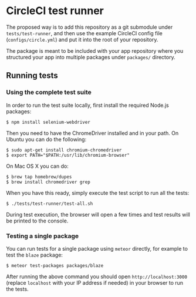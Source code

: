 CircleCI test runner
====================

The proposed way is to add this repository as a git submodule under `tests/test-runner`,
and then use the example CircleCI config file (`configs/circle.yml`) and put it into the
root of your repository.

The package is meant to be included with your app repository where you structured your
app into multiple packages under `packages/` directory.

## Running tests ##

### Using the complete test suite ###

In order to run the test suite locally, first install the required Node.js packages:

```
$ npm install selenium-webdriver
```

Then you need to have the ChromeDriver installed and in your path. On Ubuntu you can do the following:

```
$ sudo apt-get install chromium-chromedriver
$ export PATH="$PATH:/usr/lib/chromium-browser"
```

On Mac OS X you can do:

```
$ brew tap homebrew/dupes
$ brew install chromedriver grep
```

When you have this ready, simply execute the test script to run all the tests:

```
$ ./tests/test-runner/test-all.sh
```

During test execution, the browser will open a few times and test results will be printed to the console.

### Testing a single package ###

You can run tests for a single package using `meteor` directly, for example to test the `blaze` package:

```
$ meteor test-packages packages/blaze
```

After running the above command you should open `http://localhost:3000` (replace `localhost` with your IP
address if needed) in your browser to run the tests.
